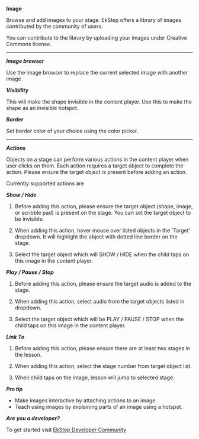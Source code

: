 **Image**

Browse and add images to your stage. EkStep offers a library of images contributed by the community of users.

You can contribute to the library by uploading your images under Creative Commons license.

---

**_Image browser_**

Use the image browser to replace the current selected image with another image

**_Visibility_**

This will make the shape invisible in the content player. Use this to make the shape as an invisible hotspot.

**_Border_**

Set border color of your choice using the color picker.

---

**_Actions_**

Objects on a stage can perform various actions in the content player when user clicks on them. Each action requires a target object to complete the action. Please ensure the target object is present before adding an action.

Currently supported actions are

**_Show / Hide_**

1. Before adding this action, please ensure the target object (shape, image, or scribble pad) is present on the stage. You can set the target object to be invisible.

1. When adding this action, hover mouse over listed objects in the 'Target' dropdown. It will highlight the object with dotted line border on the stage.

1. Select the target object which will SHOW / HIDE when the child taps on this image in the content player.

**_Play / Pause / Stop_**

1. Before adding this action, please ensure the target audio is added to the stage.

1. When adding this action, select audio from the target objects listed in dropdown.

1. Select the target object which will be PLAY / PAUSE / STOP when the child taps on this image in the content player.

**_Link To_**

1. Before adding this action, please ensure there are at least two stages in the lesson.

1. When adding this action, select the stage number from target object list.

1. When child taps on the image, lesson will jump to selected stage.

**_Pro tip_**

- Make images interactive by attaching actions to an image.
- Teach using images by explaining parts of an image using a hotspot.

**_Are you a developer?_**

To get started visit <a href="https://community.ekstep.in/developers" target="_blank">EkStep Developer Community</a>

